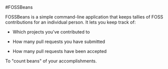 #FOSSBeans

FOSSBeans is a simple command-line application that keeps tallies of FOSS contributions for an individual person. It lets you keep track of:

* Which projects you've contributed to

* How many pull requests you have submitted

* How many pull requests have been accepted

To "count beans" of your accomplishments.